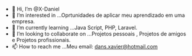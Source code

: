 - 👋 Hi, I’m @X-Daniel
- 👀 I’m interested in ...Oprtunidades de  aplicar meu aprendizado em uma empresa.
- 🌱 I’m currently learning ...Java Script, PHP, Laravel.
- 💞️ I’m looking to collaborate on ...Projetos pessoais , Projetos de amigos e Projetos profissionais.
- 📫 How to reach me ...Meu email: dans.xavier@hotmail.com

<!---
X-Daniel/X-Daniel is a ✨ special ✨ repository because its `README.md` (this file) appears on your GitHub profile.
You can click the Preview link to take a look at your changes.
--->
